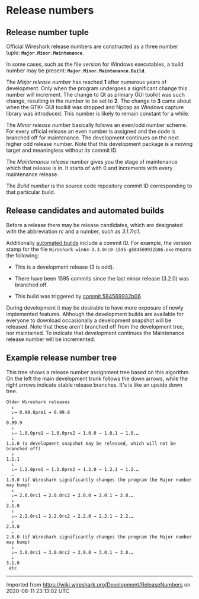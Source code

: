 # Release numbers

## Release number tuple

Official Wireshark release numbers are constructed as a three number tuple: **`Major.Minor.Maintenance`**.

In some cases, such as the file version for Windows executables, a build number may be present: **`Major.Minor.Maintenance.Build`**.

The *Major release number* has reached **1** after numerous years of development. Only when the program undergoes a significant change this number will increment. The change to Qt as primary GUI toolkit was such change, resulting in the number to be set to **2**. The change to **3** came about when the GTK+ GUI toolkit was dropped and Npcap as Windows capture library was introduced. This number is likely to remain constant for a while.

The *Minor release number* basically follows an even/odd number scheme. For every official release an <span class="u">even</span> number is assigned and the code is branched off for maintenance. The development continues on the next higher <span class="u">odd</span> release number. Note that this development package is a moving target and meaningless without its commit ID.

The *Maintenance release number* gives you the stage of maintenance which that release is in. It starts of with 0 and increments with every maintenance release.

The *Build number* is the source code repository commit ID corresponding to that particular build.

## Release candidates and automated builds

Before a release there may be release candidates, which are designated with the abbreviation *rc* and a number, such as *3.1.7rc1*.

Additionally [automated builds](https://www.wireshark.org/download/automated/) include a commit ID. For example, the version stamp for the file `Wireshark-win64-3.3.0rc0-1595-g584569932b06.exe` means the following:

  - This is a development release (3 is odd).

  - There have been 1595 commits since the last minor release (3.2.0) was branched off.

  - This build was triggered by [commit 584569932b06](https://code.wireshark.org/review/gitweb?p=wireshark.git;a=commit;h=584569932b066fb4cc2f2c533743bf5c58c8c076).

During development it may be desirable to have more exposure of newly implemented features. Although the development builds are available for everyone to download occasionally a development snapshot will be released. Note that these aren't branched off from the development tree, nor maintained. To indicate that development continues the Maintenance release number will be incremented.

## Example release number tree

This tree shows a release number assignment tree based on this algorithm. On the left the main development trunk follows the down arrows, while the right arrows indicate stable release branches. It's is like an upside down tree.

    Older Wireshark releases
      ↓
      ↓→ 0.99.8pre1 → 0.99.8
      ↓
    0.99.9
      ↓
      ↓→ 1.0.0pre1 → 1.0.0pre2 → 1.0.0 → 1.0.1 → 1.0.…
      ↓
    1.1.0 (a development snapshot may be released, which will not be branched off)
      ↓
    1.1.1
      ↓
      ↓→ 1.2.0pre1 → 1.2.0pre2 → 1.2.0 → 1.2.1 → 1.2.…
      …
    1.9.0 (if Wireshark significantly changes the program the Major number may bump)
      ↓
      ↓→ 2.0.0rc1 → 2.0.0rc2 → 2.0.0 → 2.0.1 → 2.0.…
      ↓
    2.1.0
      ↓
      ↓→ 2.2.0rc1 → 2.2.0rc2 → 2.2.0 → 2.2.1 → 2.2.…
      ↓
    2.3.0
      …
    2.6.0 (if Wireshark significantly changes the program the Major number may bump)
      ↓
      ↓→ 3.0.0rc1 → 3.0.0rc2 → 3.0.0 → 3.0.1 → 3.0.…
      ↓
    3.1.0
     etc

---

Imported from https://wiki.wireshark.org/Development/ReleaseNumbers on 2020-08-11 23:13:02 UTC
